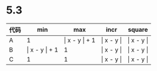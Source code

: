 5.3
===

代码 | min | max | incr | square
--- | --- | --- | --- | ---
A | 1                | \| x - y \| + 1 | \| x - y \| | \| x - y \| |
B | \| x - y \| + 1  | 1               | \| x - y \| | \| x - y \| |
C | 1                | 1               | \| x - y \| | \| x - y \| |
